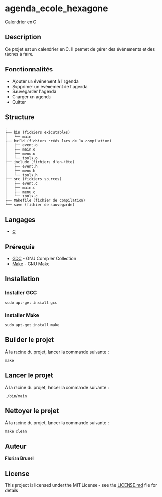 # agenda_ecole_hexagone
Calendrier en C

## Description
Ce projet est un calendrier en C. Il permet de gérer des événements et des tâches à faire.

## Fonctionnalités
* Ajouter un événement à l'agenda
* Supprimer un événement de l'agenda
* Sauvegarder l'agenda
* Charger un agenda
* Quitter

## Structure
```
.
├── bin (fichiers exécutables)
│   └── main
├── build (fichiers créés lors de la compilation)
│   ├── event.o
│   ├── main.o
│   ├── menu.o
│   └── tools.o
├── include (fichiers d'en-tête)
│   ├── event.h
│   ├── menu.h
│   └── tools.h
├── src (fichiers sources)
│   ├── event.c
│   ├── main.c
│   ├── menu.c
│   └── tools.c
├── Makefile (fichier de compilation)
└── save (fichier de sauvegarde)
```

## Langages
* [C](https://fr.wikipedia.org/wiki/C_(langage))

## Prérequis
* [GCC](https://gcc.gnu.org/) - GNU Compiler Collection
* [Make](https://www.gnu.org/software/make/) - GNU Make

## Installation
### Installer GCC
```
sudo apt-get install gcc
```

### Installer Make
```
sudo apt-get install make
```

## Builder le projet
À la racine du projet, lancer la commande suivante :
```
make
```

## Lancer le projet
À la racine du projet, lancer la commande suivante :
```
./bin/main
```

## Nettoyer le projet
À la racine du projet, lancer la commande suivante :
```
make clean
```

## Auteur
**Florian Brunel**

## License
This project is licensed under the MIT License - see the [LICENSE.md](LICENSE.md) file for details
